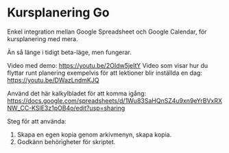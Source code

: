 # Kursplanering Go
Enkel integration mellan Google Spreadsheet och Google Calendar, för kursplanering med mera.

Än så länge i tidigt beta-läge, men fungerar.

Video med demo: https://youtu.be/2OIdw5jeItY
Video som visar hur du flyttar runt planering exempelvis för att lektioner blir inställda en dag: https://youtu.be/DWazLndmKJQ

Använd det här kalkylbladet för att komma igång: https://docs.google.com/spreadsheets/d/1Wu83SaHQnSZ4u9xn9eYrBVxRXNW_CC-KSlE3z1pOB4o/edit?usp=sharing

Steg för att använda:
1) Skapa en egen kopia genom arkivmenyn, skapa kopia.
2) Godkänn behörigheter för skriptet.
